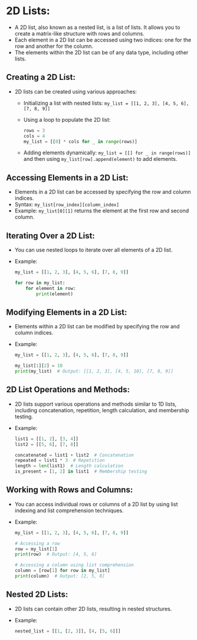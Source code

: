 # **2D Lists:**

- A 2D list, also known as a nested list, is a list of lists. It allows you to create a matrix-like structure with rows and columns.
- Each element in a 2D list can be accessed using two indices: one for the row and another for the column.
- The elements within the 2D list can be of any data type, including other lists.

## **Creating a 2D List:**

- 2D lists can be created using various approaches:
  - Initializing a list with nested lists: `my_list = [[1, 2, 3], [4, 5, 6], [7, 8, 9]]`
  - Using a loop to populate the 2D list:

    ```python
    rows = 3
    cols = 4
    my_list = [[0] * cols for _ in range(rows)]
    ```

  - Adding elements dynamically: `my_list = [[] for _ in range(rows)]` and then using `my_list[row].append(element)` to add elements.

## **Accessing Elements in a 2D List:**

- Elements in a 2D list can be accessed by specifying the row and column indices.
- Syntax: `my_list[row_index][column_index]`
- Example: `my_list[0][1]` returns the element at the first row and second column.

## **Iterating Over a 2D List:**

- You can use nested loops to iterate over all elements of a 2D list.
- Example:

  ```python
  my_list = [[1, 2, 3], [4, 5, 6], [7, 8, 9]]
  
  for row in my_list:
      for element in row:
          print(element)
  ```

## **Modifying Elements in a 2D List:**

- Elements within a 2D list can be modified by specifying the row and column indices.
- Example:

  ```python
  my_list = [[1, 2, 3], [4, 5, 6], [7, 8, 9]]
  
  my_list[1][2] = 10
  print(my_list)  # Output: [[1, 2, 3], [4, 5, 10], [7, 8, 9]]
  ```

## **2D List Operations and Methods:**

- 2D lists support various operations and methods similar to 1D lists, including concatenation, repetition, length calculation, and membership testing.
- Example:

  ```python
  list1 = [[1, 2], [3, 4]]
  list2 = [[5, 6], [7, 8]]
  
  concatenated = list1 + list2  # Concatenation
  repeated = list1 * 3  # Repetition
  length = len(list1)  # Length calculation
  is_present = [1, 2] in list1  # Membership testing
  ```

## **Working with Rows and Columns:**

- You can access individual rows or columns of a 2D list by using list indexing and list comprehension techniques.
- Example:

  ```python
  my_list = [[1, 2, 3], [4, 5, 6], [7, 8, 9]]
  
  # Accessing a row
  row = my_list[1]
  print(row)  # Output: [4, 5, 6]
  
  # Accessing a column using list comprehension
  column = [row[1] for row in my_list]
  print(column)  # Output: [2, 5, 8]
  ```

## **Nested 2D Lists:**

- 2D lists can contain other 2D lists, resulting in nested structures.
- Example:

  ```python
  nested_list = [[1, [2, 3]], [4, [5, 6]]]
  ```
